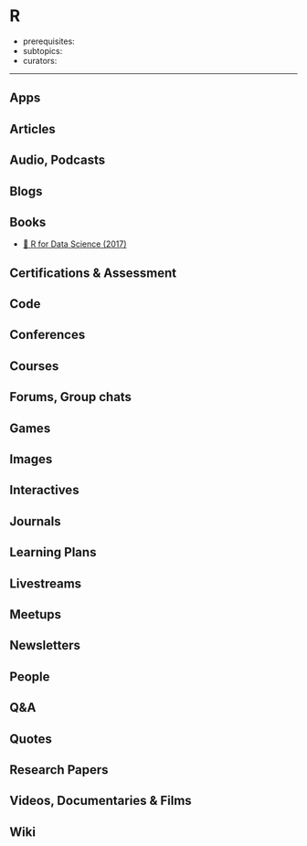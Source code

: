 # R

- prerequisites:
- subtopics:
- curators:

------

## Apps

## Articles

## Audio, Podcasts

## Blogs

## Books

- [📖 R for Data Science (2017)](http://r4ds.had.co.nz/)

## Certifications & Assessment

## Code

## Conferences

## Courses

## Forums, Group chats

## Games

## Images

## Interactives

## Journals

## Learning Plans

## Livestreams

## Meetups

## Newsletters

## People

## Q&A

## Quotes

## Research Papers

## Videos, Documentaries & Films

## Wiki
